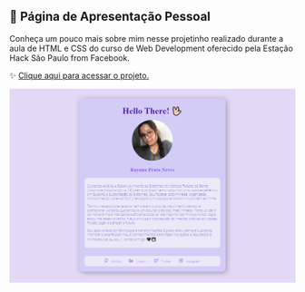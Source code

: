 ## 🌈 Página de Apresentação Pessoal

Conheça um pouco mais sobre mim nesse projetinho realizado durante a aula de HTML e CSS do curso de Web Development oferecido pela Estação Hack São Paulo from Facebook.

✨ [Clique aqui para acessar o projeto.](https://meuportfolio.rayanaprata.repl.co/)

![About Me](AboutMe.png)
